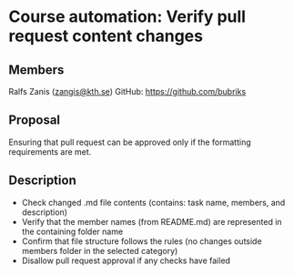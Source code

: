 # Course automation: Verify pull request content changes

## Members

Ralfs Zanis (zangis@kth.se)
GitHub: https://github.com/bubriks

## Proposal
Ensuring that pull request can be approved only if the formatting requirements are met. 

## Description
- Check changed .md file contents (contains: task name, members, and description)
- Verify that the member names (from README.md) are represented in the containing folder name
- Confirm that file structure follows the rules (no changes outside members folder in the selected category)
- Disallow pull request approval if any checks have failed